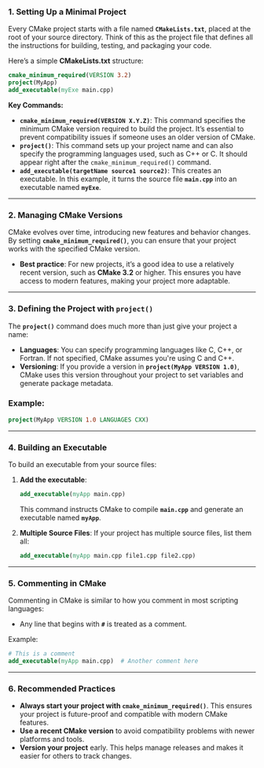 ### 1. **Setting Up a Minimal Project**

Every CMake project starts with a file named **`CMakeLists.txt`**, placed at the root of your source directory. Think of this as the project file that defines all the instructions for building, testing, and packaging your code.

Here’s a simple **CMakeLists.txt** structure:

```cmake
cmake_minimum_required(VERSION 3.2)
project(MyApp)
add_executable(myExe main.cpp)
```

**Key Commands:**

- **`cmake_minimum_required(VERSION X.Y.Z)`**: This command specifies the minimum CMake version required to build the project. It’s essential to prevent compatibility issues if someone uses an older version of CMake.
- **`project()`**: This command sets up your project name and can also specify the programming languages used, such as C++ or C. It should appear right after the `cmake_minimum_required()` command.
- **`add_executable(targetName source1 source2)`**: This creates an executable. In this example, it turns the source file **`main.cpp`** into an executable named **`myExe`**.

---

### 2. **Managing CMake Versions**

CMake evolves over time, introducing new features and behavior changes. By setting **`cmake_minimum_required()`**, you can ensure that your project works with the specified CMake version.

- **Best practice**: For new projects, it’s a good idea to use a relatively recent version, such as **CMake 3.2** or higher. This ensures you have access to modern features, making your project more adaptable.

---

### 3. **Defining the Project with `project()`**

The **`project()`** command does much more than just give your project a name:

- **Languages**: You can specify programming languages like C, C++, or Fortran. If not specified, CMake assumes you're using C and C++.
- **Versioning**: If you provide a version in **`project(MyApp VERSION 1.0)`**, CMake uses this version throughout your project to set variables and generate package metadata.

### Example:

```cmake
project(MyApp VERSION 1.0 LANGUAGES CXX)
```

---

### 4. **Building an Executable**

To build an executable from your source files:

1. **Add the executable**:

   ```cmake
   add_executable(myApp main.cpp)
   ```

   This command instructs CMake to compile **`main.cpp`** and generate an executable named **`myApp`**.

2. **Multiple Source Files**: If your project has multiple source files, list them all:
   ```cmake
   add_executable(myApp main.cpp file1.cpp file2.cpp)
   ```

---

### 5. **Commenting in CMake**

Commenting in CMake is similar to how you comment in most scripting languages:

- Any line that begins with **`#`** is treated as a comment.

Example:

```cmake
# This is a comment
add_executable(myApp main.cpp)  # Another comment here
```

---

### 6. **Recommended Practices**

- **Always start your project with `cmake_minimum_required()`**. This ensures your project is future-proof and compatible with modern CMake features.
- **Use a recent CMake version** to avoid compatibility problems with newer platforms and tools.
- **Version your project** early. This helps manage releases and makes it easier for others to track changes.
